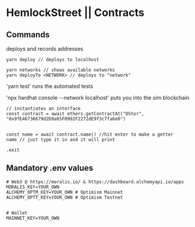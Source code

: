 # HemlockStreet || Contracts

## Commands
deploys and records addresses
```
yarn deploy // deploys to localhost

yarn networks // shows available networks 
yarn deployTo <NETWORK> // deploys to "network"
```


'yarn test' runs the automated tests

'npx hardhat console --network localhost' puts you into the sim blockchain
```
// instantiates an interface
const contract = await ethers.getContractAt("DStor", "0x9fE46736679d2D9a65F0992F2272dE9f3c7fa6e0")
  

const name = await contract.name() //hit enter to make a getter
name // just type it in and it will print

.exit
```

## Mandatory .env values
```
# Web3 @ https://moralis.io/ & https://dashboard.alchemyapi.io/apps
MORALIS_KEY=YOUR_OWN
ALCHEMY_OPTM_KEY=YOUR_OWN # Optimism Mainnet
ALCHEMY_OPTT_KEY=YOUR_OWN # Optimism Testnet


# Wallet
MAINNET_KEY=YOUR_OWN
```